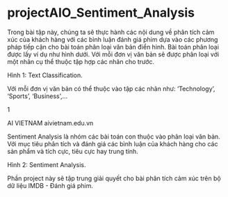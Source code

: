 # projectAIO_Sentiment_Analysis
Trong bài tập này, chúng ta sẽ thực hành các nội dung về phân tích cảm xúc của khách hàng với các
bình luận đánh giá phim dựa vào các phương pháp tiếp cận cho bài toán phân loại văn bản điển hình.
Bài toán phân loại được lấy ví dụ như hình dưới. Với mỗi đơn vị văn bản sẽ được phân loại với một
nhãn cụ thể thuộc tập hợp các nhãn cho trước.

Hình 1: Text Classification.

Với mỗi đơn vị văn bản có thể thuộc vào tập các nhãn như: ‘Technology’, ‘Sports’, ‘Business’,...

1

AI VIETNAM aivietnam.edu.vn

Sentiment Analysis là nhóm các bài toán con thuộc vào phân loại văn bản. Với mục tiêu phân
tích và đánh giá các bình luận của khách hàng cho các sản phẩm và tích cực, tiêu cực hay trung tính.

Hình 2: Sentiment Analysis.

Phần project này sẽ tập trung giải quyết cho bài phân tích cảm xúc trên bộ dữ liệu IMDB - Đánh
giá phim.
